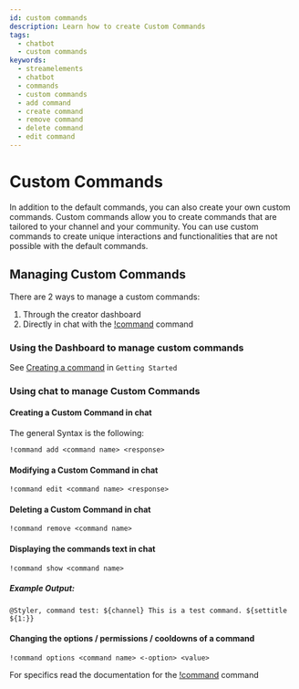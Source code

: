 ```yaml
---
id: custom commands
description: Learn how to create Custom Commands
tags:
  - chatbot
  - custom commands
keywords:
  - streamelements
  - chatbot
  - commands
  - custom commands
  - add command
  - create command
  - remove command
  - delete command
  - edit command
---
```

# Custom Commands

In addition to the default commands, you can also create your own custom commands. Custom commands allow you to create commands that are tailored to your channel and your community. You can use custom commands to create unique interactions and functionalities that are not possible with the default commands.

## Managing Custom Commands

There are 2 ways to manage a custom commands:
1. Through the creator dashboard
1. Directly in chat with the [!command](../default/command.md) command

### Using the Dashboard to manage custom commands

See [Creating a command](../../gettingstarted/commands.md) in `Getting Started`

### Using chat to manage Custom Commands
#### Creating a Custom Command in chat

The general Syntax is the following:
```
!command add <command name> <response>
```

#### Modifying a Custom Command in chat

```
!command edit <command name> <response>
```

#### Deleting a Custom Command in chat

```
!command remove <command name>
```

#### Displaying the commands text in chat

```
!command show <command name>
```

##### Example Output:

```
@Styler, command test: ${channel} This is a test command. ${settitle ${1:}}
```

#### Changing the options / permissions / cooldowns of a command

```
!command options <command name> <-option> <value>
```

For specifics read the documentation for the [!command](../default/command.md) command
